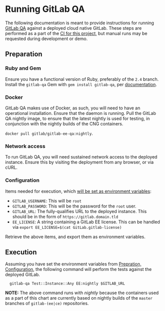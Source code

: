 # Running GitLab QA

The following documentation is meant to provide instructions for running [GitLab QA][qa]
against a deployed cloud native GitLab. These steps are performed as a part of the
[CI for this project][ci], but manual runs may be requested during development or demo.

## Preparation

### Ruby and Gem

Ensure you have a functional version of Ruby, preferably of the `2.4` branch.
Install the `gitlab-qa` Gem with `gem install gitlab-qa`, per [documentation][qa-use].

### Docker

GitLab QA makes use of Docker, as such, you will need to have an operational
installation. Ensure that the daemon is running. Pull the GitLab QA nightly image, to ensure that the latest nightly is used for testing, in conjunction with the nightly builds of the CNG containers.

`docker pull gitlab/gitlab-ee-qa:nightly`.

### Network access

To run GitLab QA, you will need sustained network access to the deployed instance.
Ensure this by visiting the deployment from any browser, or via cURL.

### Configuration

Items needed for execution, which [will be set as environment variables][qa-env]:
- `GITLAB_USERNAME`: This will be `root`
- `GITLAB_PASSWORD`: This will be the password for the `root` user.
- `GITLAB_URL`: The fully-qualifies URL to the deployed instance. This should be
  in the form of `https://gitlab.domain.tld`
- `EE_LICENSE`: A string containing a GitLab EE license. This can be handled
  via `export EE_LICENSE=$(cat GitLab.gitlab-license)`

Retrieve the above items, and export them as environment variables.

## Execution

Assuming you have set the environment variables from [Prepration, Configuration](#configuration),
the following command will perform the tests against the deployed GitLab.

```
  gitlab-qa Test::Instance::Any EE:nightly $GITLAB_URL
```

**NOTE:** The above command runs with _nightly_ because the containers used as a
part of this chart are currently based on nightly builds of the `master` branches
of `gitlab-(ee|ce)` repositories.

[qa]: https://gitlab.com/gitlab-org/gitlab-qa
[qa-use]: https://gitlab.com/gitlab-org/gitlab-qa#how-can-you-use-it
[qa-env]:https://gitlab.com/gitlab-org/gitlab-qa#supported-environment-variables
[ci]: https://gitlab.com/charts/gitlab/tree/master/.gitlab-ci.yml
